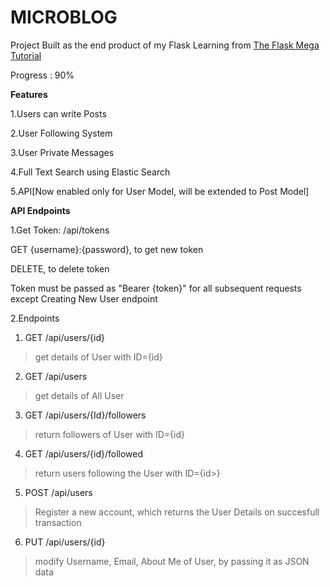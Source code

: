 # MICROBLOG
Project Built as the end product of my Flask Learning from [The Flask Mega Tutorial](https://blog.miguelgrinberg.com/post/the-flask-mega-tutorial-part-i-hello-world)

Progress : 90%

**Features**

1.Users can write Posts

2.User Following System

3.User Private Messages

4.Full Text Search using Elastic Search

5.API[Now enabled only for User Model, will be extended to Post Model]

**API Endpoints**

1.Get Token: /api/tokens

  GET {username}:{password}, to get new token

  DELETE, to delete token 

  Token must be passed as "Bearer {token}" for all subsequent requests except Creating New User endpoint

2.Endpoints
   
  1. GET /api/users/{id}
  >get details of User with ID={id}
  2. GET /api/users
  >get details of All User
  3. GET /api/users/{Id}/followers
  >return followers of User with ID={id}
  4. GET /api/users/{id}/followed
  >return users following the User with ID={id>}
  5. POST /api/users
  >Register a new account, which returns the User Details on succesfull transaction
  6. PUT /api/users/{id}
  >modify Username, Email, About Me of User, by passing it as JSON data
